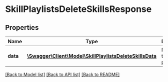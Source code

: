 # SkillPlaylistsDeleteSkillsResponse

## Properties
Name | Type | Description | Notes
------------ | ------------- | ------------- | -------------
**data** | [**\Swagger\Client\Model\SkillPlaylistsDeleteSkillsData**](SkillPlaylistsDeleteSkillsData.md) | Results of the delete process | 

[[Back to Model list]](../README.md#documentation-for-models) [[Back to API list]](../README.md#documentation-for-api-endpoints) [[Back to README]](../README.md)



